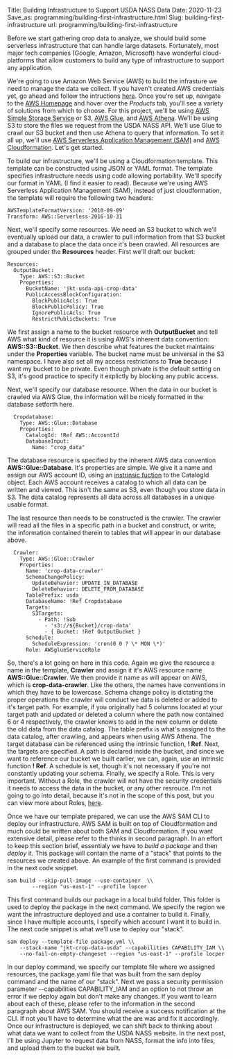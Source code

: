 Title: Building Infrastructure to Support USDA NASS Data
Date: 2020-11-23
Save_as: programming/building-first-infrastructure.html
Slug: building-first-infrastructure
url: programming/building-first-infrastructure

Before we start gathering crop data to analyze, we should build some serverless infrastructure that can handle large datasets. Fortunately, most major tech companies (Google, Amazon, Microsoft) have wonderful cloud-platforms that allow customers to build any type of infrastructure to support any application.

We're going to use Amazon Web Service (AWS) to build the infrasture we need to manage the data we collect. If you haven't created AWS credentials yet, go ahead and follow the intructions <a href="https://portal.aws.amazon.com/billing/signup#/start" class="inlinelink">here</a>. Once you're set up, navigate to the <a href="https://aws.amazon.com" class="inlinelink">AWS Homepage</a> and hover over the *Products* tab, you'll see a variety of solutions from which to choose. For this project, we'll be using <a href="https://aws.amazon.com/s3" class="inlinelink">AWS Simple Storage Service</a> or S3, <a href="https://aws.amazon.com/glue/?nc2=h_ql_prod_an_glu&whats-new-cards.sort-by=item.additionalFields.postDateTime&whats-new-cards.sort-order=desc" class="inlinelink">AWS Glue</a>, and <a href="https://aws.amazon.com/athena/?nc2=h_ql_prod_an_ath&whats-new-cards.sort-by=item.additionalFields.postDateTime&whats-new-cards.sort-order=desc" class="inlinelink">AWS Athena</a>. We'll be using S3 to store the files we request from the USDA NASS API. We'll use Glue to crawl our S3 bucket and then use Athena to query that information. To set it all up, we'll use <a href="https://docs.aws.amazon.com/serverless-application-model/?id=docs_gateway" class="inlinelink">AWS Serverless Application Management (SAM)</a> and <a href="https://aws.amazon.com/cloudformation/?nc2=h_ql_prod_mg_cfA" class="inlinelink">AWS Cloudformation</a>.
Let's get started.

To build our infrastructure, we'll be using a Cloudformation template. This template can be constructed using JSON or YAML format. The template specifies infrastructure needs using code allowing portability. We'll specify our format in YAML (I find it easier to read). Because we're using AWS Serverless Application Management (SAM), instead of just cloudformation, the template will require the following two headers:
<pre class="setpre">
<code class="aws-infrastructure-code"><span class="infra-variable">AWSTemplateFormatVersion</span><span class="colon">:</span><span class="infra-string-value"> '2010-09-09'</span>
<span class="infra-variable">Transform</span><span class="colon">:</span><span class="infra-noq-string-value"> AWS::Serverless-2016-10-31</span></code>
</pre>
Next, we'll specify some resources. We need an S3 bucket to which we'll eventually upload our data, a crawler to pull information from that S3 bucket and a database to place the data once it's been crawled. All resources are grouped under the **Resources** header. First we'll draft our bucket:
<pre class="setpre">
<code class="aws-infrastructure-code"><span class="infra-variable">Resources</span><span class="colon">:</span>
  <span class="infra-variable">OutputBucket</span><span class="colon">:</span>
    <span class="infra-variable">Type</span><span class="colon">:</span><span class="infra-noq-string-value"> AWS::S3::Bucket</span>
    <span class="infra-variable">Properties</span><span class="colon">:</span>
      <span class="infra-variable">BucketName</span><span class="colon">:</span><span class="infra-string-value"> 'jkt-usda-api-crop-data'</span>
      <span class="infra-variable">PublicAccessBlockConfiguration</span><span class="colon">:</span>
        <span class="infra-variable">BlockPublicAcls</span><span class="colon">:</span><span class="infra-noq-string-value"> True</span>
        <span class="infra-variable">BlockPublicPolicy</span><span class="colon">:</span><span class="infra-noq-string-value"> True</span>
        <span class="infra-variable">IgnorePublicAcls</span><span class="colon">:</span><span class="infra-noq-string-value"> True</span>
        <span class="infra-variable">RestrictPublicBuckets</span><span class="colon">:</span><span class="infra-noq-string-value"> True</span></code>
</pre>
We first assign a name to the bucket resource with **OutputBucket** and tell AWS what kind of resource it is using AWS's inherent data convention: **AWS::S3::Bucket**. We then describe what features the bucket maintains under the **Properties** variable. The bucket name must be universal in the S3 namespace. I have also set all my access restrictions to **True** because I want my bucket to be private. Even though private is the default setting on S3, it's good practice to specify it explictly by blocking any public access.

Next, we'll specify our database resource. When the data in our bucket is crawled via AWS Glue, the information will be nicely formatted in the database setforth here. 
<pre class="setpre">
<code class="aws-infrastructure-code">  <span class="infra-variable">Cropdatabase</span><span class="colon">:</span>
    <span class="infra-variable">Type</span><span class="colon">:</span><span class="infra-noq-string-value"> AWS::Glue::Database</span>
    <span class="infra-variable">Properties</span><span class="colon">:</span>
      <span class="infra-variable">CatalogId</span><span class="colon">:</span><span class="aws-intrinsic-func"> !Ref</span><span class="infra-noq-string-value"> AWS::AccountId </span>
      <span class="infra-variable">DatabaseInput</span><span class="colon">:</span>
        <span class="infra-variable">Name</span><span class="colon">:</span><span class="infra-string-value"> "crop_data"</span></code>
</pre>
The database resource is specified by the inherent AWS data convention **AWS::Glue::Database**. It's properties are simple. We give it a name and assign our AWS account ID, using an <a href="https://docs.aws.amazon.com/AWSCloudFormation/latest/UserGuide/intrinsic-function-reference-ref.html" class="inlinelink">instrinsic fuction</a> to the CatalogId object. Each AWS account receives a catalog to which all data can be written and viewed. This isn't the same as S3, even though you store data in S3. The data catalog represents all data across all databases in a unique usable format.

The last resource than needs to be constructed is the crawler. The crawler will read all the files in a specific path in a bucket and construct, or write, the information contained therein to tables that will appear in our database above.
<pre class="setpre">
<code class="aws-infrastructure-code">  <span class="infra-variable">Crawler</span><span class="colon">:</span>
    <span class="infra-variable">Type</span><span class="colon">:</span><span class="infra-noq-string-value"> AWS::Glue::Crawler</span>
    <span class="infra-variable">Properties</span><span class="colon">:</span>
      <span class="infra-variable">Name</span><span class="colon">:</span><span class="infra-string-value"> 'crop-data-crawler' </span>
      <span class="infra-variable">SchemaChangePolicy</span><span class="colon">:</span>
        <span class="infra-variable">UpdateBehavior</span><span class="colon">:</span><span class="infra-noq-string-value"> UPDATE_IN_DATABASE</span>
        <span class="infra-variable">DeleteBehavior</span><span class="colon">:</span><span class="infra-noq-string-value"> DELETE_FROM_DATABASE</span>
      <span class="infra-variable">TablePrefix</span><span class="colon">:</span><span class="infra-noq-string-value"> usda_</span>
      <span class="infra-variable">DatabaseName</span><span class="colon">:</span><span class="aws-intrinsic-func"> !Ref</span><span class="infra-noq-string-value"> Cropdatabase</span>
      <span class="infra-variable">Targets</span><span class="colon">:</span>
        <span class="infra-variable">S3Targets</span><span class="colon">:</span>
          <span class="infra-list-dash">-</span><span class="infra-variable"> Path</span><span class="colon">:</span><span class="aws-intrinsic-func"> !Sub</span>
            <span class="infra-list-dash">-</span><span class="infra-string-value"> 's3://${Bucket}/crop-data'</span>
            <span class="infra-list-dash">-</span><span class="colon"> { </span><span class="infra-variable">Bucket</span><span class="colon">:</span><span class="infra-noq-string-value"> !Ref OutputBucket</span><span class="colon"> }</span>
      <span class="infra-variable">Schedule</span><span class="colon">:</span>
        <span class="infra-variable">ScheduleExpression</span><span class="colon">:</span><span class="infra-string-value"> 'cron(0 0 ? \* MON \*)'</span>
      <span class="infra-variable">Role</span><span class="colon">:</span><span class="infra-noq-string-value"> AWSglueServiceRole</span></code>
</pre>
So, there's a lot going on here in this code. Again we give the resource a name in the template, **Crawler** and assign it it's AWS resource name **AWS::Glue::Crawler**. We then provide it name as will appear on AWS, which is **crop-data-crawler**. Like the others, the names have conventions in which they have to be lowercase. Schema change policy is dictating the proper operations the crawler will conduct we data is deleted or added to it's target path. For example, if you originally had 5 columns located at your target path and updated or deleted a column where the path now contained 6 or 4 respectively, the crawler knows to add in the new column or delete the old data from the data catalog. The table prefix is what's assigned to the data catalog, after crawling, and appears when using AWS Athena. The target database can be referenced using the intrinsic function, **\! Ref**. Next, the targets are specified. A path is declared inside the bucket, and since we want to reference our bucket we built earlier, we can, again, use an intrinsic function **\! Ref**. A schedule is set, though it's not necessary if you're not constantly updating your schema. Finally, we specify a Role. This is very important. Without a Role, the crawler will not have the security credentials it needs to access the data in the bucket, or any other resrouce. I'm not going to go into detail, because it's not in the scope of this post, but you can view more about Roles, <a href="https://docs.aws.amazon.com/IAM/latest/UserGuide/id_roles.html" class="inlinelink">here</a>.

Once we have our template prepared, we can use the AWS SAM CLI to deploy our infrastructure. AWS SAM is built on top of Cloudformation and much could be written about both SAM and Cloudformation. If you want extensive detail, please refer to the thinks in second paragraph. In an effort to keep this section brief, essentialy we have to *build a package* and then *deploy* it. This package will contain the name of a "stack" that points to the resources we created above. An example of the first command is provided in the next code snippet.
<pre class="setpre">
<code class="aws-infrastructure-code"><span class="commandline-code">sam build --skip-pull-image --use-container  \\</span>
		<span class="commandline-code">--region "us-east-1" --profile lopcer</span></code>
</pre>
This first command builds our package in a local build folder. This folder is used to deploy the package in the next command. We specify the region we want the infrastructure deployed and use a container to build it. Finally, since I have multiple accounts, I specify which account I want it to build in. The next code snippet is what we'll use to deploy our "stack".
<pre class="setpre">
<code class="aws-infrastructure-code"><span class="commandline-code">sam deploy --template-file package.yml \\</span>
	<span class="commandline-code">--stack-name "jkt-crop-data-usda" --capabilities CAPABILITY_IAM \\</span>
	<span class="commandline-code">--no-fail-on-empty-changeset --region "us-east-1" --profile locper</span></code>
</pre>
In our deploy command, we specify our template file where we assigned resources, the package.yaml file that was built from the sam deploy command and the name of our "stack". Next we pass a security permission parameter --capabilities CAPABILITY_IAM and an option to not throw an error if we deploy again but don't make any changes. If you want to learn about each of these, please refer to the information in the second paragraph about AWS SAM. You should receive a success notification at the CLI. If not you'll have to determine what the are was and fix it accordingly. Once our infrastructure is deployed, we can shift back to thinking about what data we want to collect from the USDA NASS website. In the next post, I'll be using Jupyter to request data from NASS, format the info into files, and upload them to the bucket we built. 




